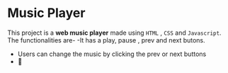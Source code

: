 # Music Player
This project is a **web music player** made using `HTML` , `CSS` and `Javascript`.
The functionalities are-
-It has a play, pause , prev and next butons.
- Users can change the music by clicking the prev or next buttons
- :musical_score:	
